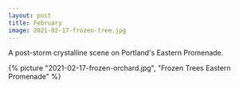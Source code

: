 ```yaml
---
layout: post
title: February
image: 2021-02-17-frozen-tree.jpg
---
```


A post-storm crystalline scene on Portland's Eastern Promenade. 

<!--more-->

{% picture "2021-02-17-frozen-orchard.jpg", "Frozen Trees Eastern Promenade" %}


